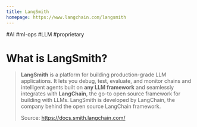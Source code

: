 ```yaml
---
title: LangSmith
homepage: https://www.langchain.com/langsmith
---
```


#AI #ml-ops #LLM #proprietary

# What is LangSmith?

> **LangSmith** is a platform for building production-grade LLM applications. It lets you debug, test, evaluate, and monitor chains and intelligent agents built on **any LLM framework** and seamlessly integrates with **LangChain**, the go-to open source framework for building with LLMs. LangSmith is developed by LangChain, the company behind the open source LangChain framework.
>
> Source: https://docs.smith.langchain.com/
